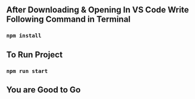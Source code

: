 ## After Downloading & Opening In VS Code Write Following Command in Terminal
### `npm install`
## To Run Project
### `npm run start`
## You are Good to Go
